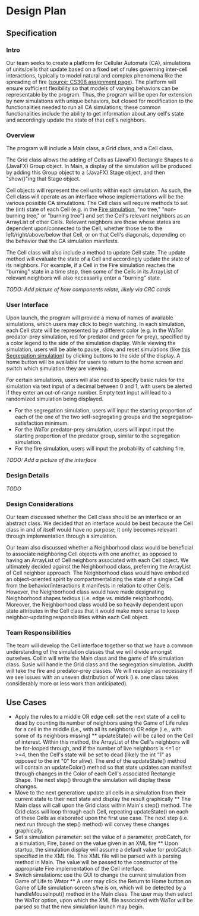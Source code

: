 # Design Plan

## Specification

### Intro
Our team seeks to create a platform for Cellular Automata (CA), simulations of units/cells that update based on a fixed set of rules governing inter-cell interactions, typically to model natural and complex phenomena like the spreading of fire ([source: CS308 assignment page](https://www2.cs.duke.edu/courses/compsci308/spring18/assign/02_cellsociety/index.php)). The platform will ensure sufficient flexibility so that models of varying behaviors can be representable by the program. Thus, the program will be open for extension by new simulations with unique behaviors, but closed for modification to the functionalities needed to run all CA simulations; these common functionalities include the ability to get information about any cell's state and accordingly update the state of that cell's neighbors. 

### Overview
The program will include a Main class, a Grid class, and a Cell class. 

The Grid class allows the adding of Cells as (JavaFX) Rectangle Shapes to a (JavaFX) Group object. In Main, a display of the simulation will be produced by adding this Group object to a (JavaFX) Stage object, and then "show()"ing that Stage object.

Cell objects will represent the cell units within each simulation. As such, the Cell class will operate as an interface whose implementations will be the various possible CA simulations. The Cell class will require methods to set the (int) state of each Cell (e.g. in the [Fire simulation](http://nifty.stanford.edu/2007/shiflet-fire/), "no tree," "non-burning tree," or "burning tree") and set the Cell's relevant neighbors as an ArrayList of other Cells. Relevant neighbors are those whose states are dependent upon/connected to the Cell, whether those be to the left/right/above/below that Cell, or on that Cell's diagonals, depending on the behavior that the CA simulation manifests. 

The Cell class will also include a method to update Cell state. The update method will evaluate the state of a Cell and accordingly update the state of its neighbors. For example, if a Cell in the Fire simulation reaches the "burning" state in a time step, then some of the Cells in its ArrayList of relevant neighbors will also necessarily enter a "burning" state.

*TODO: Add picture of how components relate, likely via CRC cards*

### User Interface
Upon launch, the program will provide a menu of names of available simulations, which users may click to begin watching. In each simulation, each Cell state will be represented by a different color (e.g. in the WaTor predator-prey simulation, red for predator and green for prey), specified by a color legend to the side of the simulation display. While viewing the simulation, users will be able to pause, slow, and reset simulations (like [this Segregation simulation](http://nifty.stanford.edu/2014/mccown-schelling-model-segregation/)) by clicking buttons to the side of the display. A home button will be available for users to return to the home screen and switch which simulation they are viewing.

For certain simulations, users will also need to specify basic rules for the simulation via text input of a decimal between 0 and 1, with users be alerted if they enter an out-of-range number. Empty text input will lead to a randomized simulation being displayed. 

* For the segregation simulation, users will input the starting proportion of each of the one of the two self-segregating groups and the segregation-satisfaction minimum. 
* For the WaTor predator-prey simulation, users will input input the starting proportion of the predator group, similar to the segregation simulation. 
* For the fire simulation, users will input the probability of catching fire. 

*TODO: Add a picture of the interface*

### Design Details 
*TODO* 

### Design Considerations
Our team discussed whether the Cell class should be an interface or an abstract class. We decided that an interface would be best because the Cell class in and of itself would have no purpose; it only becomes relevant through implementation through a simulation. 

Our team also discussed whether a Neighborhood class would be beneficial to associate neighboring Cell objects with one another, as opposed to having an ArrayList of Cell neighbors associated with each Cell object. We ultimately decided against the Neighborhood class, preferring the ArrayList of Cell neighbor approach. The Neighborhood class would have embodied an object-oriented spirit by compartmentalizing the state of a single Cell from the behavior/interactions it manifests in relation to other Cells. However, the Neighborhood class would have made designating Neighborhood shapes tedious (i.e. edge vs. middle neighborhoods). Moreover, the Neighborhood class would be so heavily dependent upon state attributes in the Cell class that it would make more sense to keep neighbor-updating responsibilities within each Cell object. 

### Team Responsibilities
The team will develop the Cell interface together so that we have a common understanding of the simulation classes that we will divide amongst ourselves. Collin will write the Main class and the game of life simulation class. Susie will handle the Grid class and the segregation simulation. Judith will take the fire and predator-prey classes. We will reassign as necessary if we see issues with an uneven distribution of work (i.e. one class takes considerably more or less work than anticipated). 

## Use Cases
* Apply the rules to a middle OR edge cell: set the next state of a cell to dead by counting its number of neighbors using the Game of Life rules for a cell in the middle (i.e., with all its neighbors) OR edge (i.e., with some of its neighbors missing)
** updateState() will be called on the Cell of interest. Within this method, the ArrayList of the Cell's neighbors will be for-looped through, and if the number of live neighbors is <=1 or >=4, then the Cell's state will be set to dead (likely the int "1" as opposed to the int "0" for alive). The end of the updateState() method will contain an updateColor() method so that state updates can manifest through changes in the Color of each Cell's associated Rectangle Shape. The next step() through the simulation will display these changes.
* Move to the next generation: update all cells in a simulation from their current state to their next state and display the result graphically
** The Main class will call upon the Grid class within Main's step() method. The Grid class will loop through each Cell, repeating updateState() on each of these Cells as elaborated upon the first use case. The next step (i.e. next run through the step() method) will convey these changes graphically. 
* Set a simulation parameter: set the value of a parameter, probCatch, for a simulation, Fire, based on the value given in an XML fire
** Upon startup, the simulation display will assume a default value for probCatch specified in the XML file. This XML file will be parsed with a parsing method in Main. The value will be passed to the constructor of the appropriate Fire implementation of the Cell interface. 
* Switch simulations: use the GUI to change the current simulation from Game of Life to Wator
** A user may click the Return to Home button on Game of Life simulation screen s/he is on, which will be detected by a handleMouseInput() method in the Main class. The user may then select the WaTor option, upon which the XML file associated with WaTor will be parsed so that the new simulation launch may begin.  